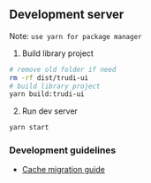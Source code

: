 ## Development server
Note: `use yarn for package manager`
1. Build library project
```bash
# remove old folder if need
rm -rf dist/trudi-ui 
# build library project
yarn build:trudi-ui
```

2. Run dev server
```bash
yarn start
```

### Development guidelines

- [Cache migration guide](./frontend/console-v2/docs/CACHE_MIGRATION_GUIDE.md)
